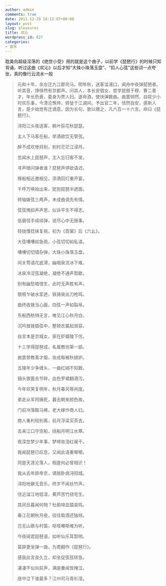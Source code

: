 ```yaml
---
author: admin
comments: true
date: 2011-12-29 18:12:07+00:00
layout: post
slug: pleasures
title: 欢沁
wordpress_id: 827
categories:
- 音乐
---
```


耽美向超级淫荡的《绝世小受》用的就是这个曲子，以前学《琵琶行》的时候只知背诵，听过这曲《欢沁》以后才知“大珠小珠落玉盘”、“扣人心弦”这些词一点夸张，真的像行云流水一般

> 元和十年，余左迁九江郡司马。明年秋，送客湓浦口，闻舟中夜弹琵琶者。听其音，铮铮然有京都声。问其人，本长安倡女，尝学琵琶于穆、曹二善才。年长色衰，委身为贾人妇。遂命酒，使快弹数曲。曲罢悯然，自叙少小时欢乐事，今漂沦憔悴，转徙于江湖间。予出官二年，恬然自安，感斯人言，是夕始觉有迁谪意。因为长句，歌以赠之，凡六百一十六言。命曰《琵琶行》。
> 
> 浔阳江头夜送客，枫叶荻花秋瑟瑟。
> 
> 主人下马客在船，举酒欲饮无管弦。
> 
> 醉不成欢惨将别，别时茫茫江浸月。
> 
> 忽闻水上琵琶声，主人忘归客不发。
> 
> 寻声暗问弹者谁？琵琶声停欲语迟。
> 
> 移船相近邀相见，添酒回灯重开宴。
> 
> 千呼万唤始出来，犹抱琵琶半遮面。
> 
> 转轴拨弦三两声，未成曲调先有情。
> 
> 弦弦掩抑声声思，似诉平生不得志。
> 
> 低眉信手续续弹，说尽心中无限事。
> 
> 轻拢慢捻抹复挑，初为《霓裳》后《六幺》。
> 
> 大弦嘈嘈如急雨，小弦切切如私语。
> 
> 嘈嘈切切错杂弹，大珠小珠落玉盘。
> 
> 间关莺语花底滑，幽咽泉流冰下难。
> 
> 冰泉冷涩弦凝绝，凝绝不通声暂歇。
> 
> 别有幽愁暗恨生，此时无声胜有声。
> 
> 银瓶乍破水浆迸，铁骑突出刀枪鸣。
> 
> 曲终收拨当心画，四弦一声如裂帛。
> 
> 东船西舫悄无言，唯见江心秋月白。
> 
> 沉吟放拨插弦中，整顿衣裳起敛容。
> 
> 自言本是京城女，家在虾蟆陵下住。
> 
> 十三学得琵琶成，名属教坊第一部。
> 
> 曲罢曾教善才服，妆成每被秋娘妒。
> 
> 五陵年少争缠头，一曲红绡不知数。
> 
> 钿头银篦击节碎，血色罗裙翻酒污。
> 
> 今年欢笑复明年，秋月春风等闲度。
> 
> 弟走从军阿姨死，暮去朝来颜色故。
> 
> 门前冷落鞍马稀，老大嫁作商人妇。
> 
> 商人重利轻别离，前月浮梁买茶去。
> 
> 去来江口守空船，绕船月明江水寒。
> 
> 夜深忽梦少年事，梦啼妆泪红阑干。
> 
> 我闻琵琶已叹息，又闻此语重唧唧。
> 
> 同是天涯沦落人，相逢何必曾相识！
> 
> 我从去年辞帝京，谪居卧病浔阳城。
> 
> 浔阳地僻无音乐，终岁不闻丝竹声。
> 
> 住近湓江地低湿，黄芦苦竹绕宅生。
> 
> 其间旦暮闻何物？杜鹃啼血猿哀鸣。
> 
> 春江花朝秋月夜，往往取酒还独倾。
> 
> 岂无山歌与村笛，呕哑嘲哳难为听。
> 
> 今夜闻君琵琶语，如听仙乐耳暂明。
> 
> 莫辞更坐弹一曲，为君翻作《琵琶行》。
> 
> 感我此言良久立，却坐促弦弦转急。
> 
> 凄凄不似向前声，满座重闻皆掩泣。
> 
> 座中泣下谁最多？江州司马青衫湿。
